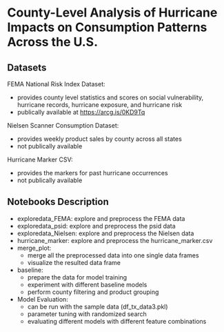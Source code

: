 # County-Level Analysis of Hurricane Impacts on Consumption Patterns Across the U.S.

## Datasets
FEMA National Risk Index Dataset:
* provides county level statistics and scores on social vulnerability, hurricane records, hurricane exposure, and hurricane risk
* publically available at https://arcg.is/0KD9Tq

Nielsen Scanner Consumption Dataset:
* provides weekly product sales by county across all states
* not publically available

Hurricane Marker CSV:
* provides the markers for past hurricane occurrences
* not publically available

## Notebooks Description
* exploredata_FEMA: explore and preprocess the FEMA data
* exploredata_psid: explore and preprocess the psid data
* exploredata_Nielsen: explore and preprocess the Nielsen data
* hurricane_marker: explore and preprocess the hurricane_marker.csv
* merge_plot: 
	* merge all the preprocessed data into one single data frames
	* visualize the resulted data frame
* baseline:
	* prepare the data for model training
	* experiment with different baseline models
	* perform county filtering and product grouping
* Model Evaluation: 
	* can be run with the sample data (df_tx_data3.pkl)
	* parameter tuning with randomized search
	* evaluating different models with different feature combinations